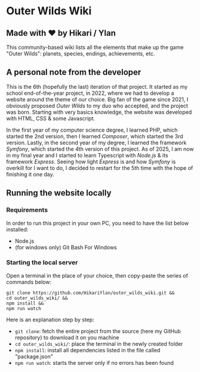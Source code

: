 # Outer Wilds Wiki
## Made with ❤️ by Hikari / Ylan

This community-based wiki lists all the elements that make up the 
game "Outer Wilds": 
planets, species, endings, achievements, etc.

## A personal note from the developer
This is the 6th (hopefully the last) iteration of that project.
It started as my school end-of-the-year project, in 2022, where we had to develop a website around the theme of our choice. 
Big fan of the game since 2021, I obviously proposed *Outer Wilds* to my duo who accepted, and the project was born.
Starting with very basics knowledge, the website was developed with HTML, CSS & some Javascript.

In the first year of my computer science degree, I learned PHP, which started the 2nd version, then I learned *Composer*, which started the 3rd version.
Lastly, in the second year of my degree, I learned the framework *Symfony*, which started the 4th version of this project.
As of 2025, I am now in my final year and I started to learn Typescript with *Node.js* & its framework *Express*.
Seeing how light *Express* is and how *Symfony* is overkill for I want to do, I decided to restart for the 5th time with the hope of finishing it one day.

## Running the website locally

### Requirements

In order to run this project in your own PC, you need to have the list below installed:

- Node.js
- (for windows only) Git Bash For Windows

### Starting the local server

Open a terminal in the place of your choice, then copy-paste the series of commands below:
```shell
git clone https://github.com/HikariYlan/outer_wilds_wiki.git &&
cd outer_wilds_wiki/ &&
npm install &&
npm run watch
```

Here is an explanation step by step:

- `git clone`: fetch the entire project from the source (here my GitHub repository) to download it on you machine
- `cd outer_wilds_wiki/`: place the terminal in the newly created folder
- `npm install`: install all dependencies listed in the file called "package.json"
- `npm run watch`: starts the server only if no errors has been found
